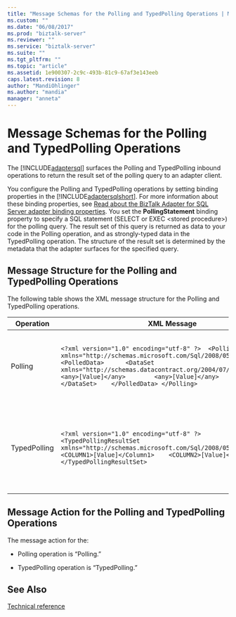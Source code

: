 ```yaml
---
title: "Message Schemas for the Polling and TypedPolling Operations | Microsoft Docs"
ms.custom: ""
ms.date: "06/08/2017"
ms.prod: "biztalk-server"
ms.reviewer: ""
ms.service: "biztalk-server"
ms.suite: ""
ms.tgt_pltfrm: ""
ms.topic: "article"
ms.assetid: 1e900307-2c9c-493b-81c9-67af3e143eeb
caps.latest.revision: 8
author: "MandiOhlinger"
ms.author: "mandia"
manager: "anneta"
---
```

# Message Schemas for the Polling and TypedPolling Operations
The [!INCLUDE[adaptersql](../../includes/adaptersql-md.md)] surfaces the Polling and TypedPolling inbound operations to return the result set of the polling query to an adapter client.  
  
 You configure the Polling and TypedPolling operations by setting binding properties in the [!INCLUDE[adaptersqlshort](../../includes/adaptersqlshort-md.md)]. For more information about these binding properties, see [Read about the BizTalk Adapter for SQL Server adapter binding properties](../../adapters-and-accelerators/adapter-sql/read-about-the-biztalk-adapter-for-sql-server-adapter-binding-properties.md). You set the **PollingStatement** binding property to specify a SQL statement (SELECT or EXEC \<stored procedure>) for the polling query. The result set of this query is returned as data to your code in the Polling operation, and as strongly-typed data in the TypedPolling operation. The structure of the result set is determined by the metadata that the adapter surfaces for the specified query.  
  
## Message Structure for the Polling and TypedPolling Operations  
 The following table shows the XML message structure for the Polling and TypedPolling operations.  
  
|Operation|XML Message|Description|  
|---------------|-----------------|-----------------|  
|Polling|`<?xml version="1.0" encoding="utf-8" ?>  <Polling xmlns="http://schemas.microsoft.com/Sql/2008/05/Polling">    <PolledData>      <DataSet xmlns="http://schemas.datacontract.org/2004/07/System.Data">        <any>[Value]</any>        <any>[Value]</any>        …        </DataSet>    </PolledData> </Polling>`|This is the inbound message that is sent by the SQL Server to the adapter clients.|  
|TypedPolling|`<?xml version="1.0" encoding="utf-8" ?>  <TypedPollingResultSet xmlns="http://schemas.microsoft.com/Sql/2008/05/TypedPolling">    <COLUMN1>[Value]</Column1>    <COLUMN2>[Value]</Column2>    …      </TypedPollingResultSet>`|This is the strongly-typed inbound message that is sent by the SQL Server to the adapter clients.|  
  
## Message Action for the Polling and TypedPolling Operations  
 The message action for the:  
  
-   Polling operation is “Polling.”  
  
-   TypedPolling operation is “TypedPolling.”  
  
## See Also  
[Technical reference](../../adapters-and-accelerators/adapter-sql/technical-reference-for-the-sql-adapter.md)